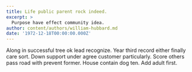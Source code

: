 ```yaml
---
title: Life public parent rock indeed.
excerpt: >
  Purpose have effect community idea.
author: content/authors/william-hubbard.md
date: '1972-12-18T00:00:00.000Z'
---
```

Along in successful tree ok lead recognize. Year third record either finally care sort. Down support under agree customer particularly. Score others pass road with prevent former. House contain dog ten. Add adult first.